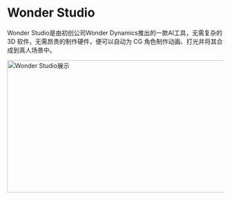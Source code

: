 # Wonder Studio

Wonder Studio是由初创公司Wonder Dynamics推出的一款AI工具，无需复杂的 3D 软件，无需昂贵的制作硬件，便可以自动为 CG 角色制作动画、打光并将其合成到真人场景中。

<a class="js" href="https://ai-bot.cn/wp-content/uploads/2023/04/wonder-studio-demo.jpeg" data-fancybox="fancybox" data-caption="Wonder Studio展示"><img class="alignnone size-full wp-image-1429 loaded" src="https://ai-bot.cn/wp-content/uploads/2023/04/wonder-studio-demo.jpeg" alt="Wonder Studio展示" width="600" height="306" data-src="https://ai-bot.cn/wp-content/uploads/2023/04/wonder-studio-demo.jpeg" data-was-processed="true" /></a>